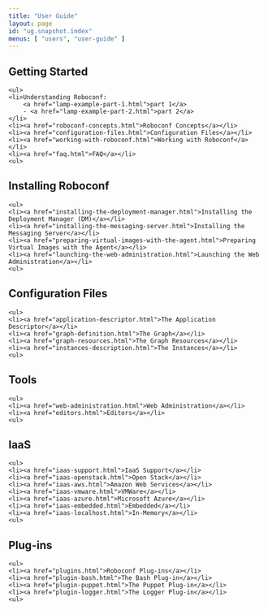 ```yaml
---
title: "User Guide"
layout: page
id: "ug.snapshot.index"
menus: [ "users", "user-guide" ]
---
```


<!-- 
	We use HTML syntax in this page because we need CSS classes for floating.
	Markdown does not support it.
 -->

<div class="floated">
	<h2>Getting Started</h2>
	
	<ul>
	<li>Understanding Roboconf: 
		<a href="lamp-example-part-1.html">part 1</a>
		- <a href="lamp-example-part-2.html">part 2</a>
	</li>
	<li><a href="roboconf-concepts.html">Roboconf Concepts</a></li>
	<li><a href="configuration-files.html">Configuration Files</a></li>
	<li><a href="working-with-roboconf.html">Working with Roboconf</a></li>
	<li><a href="faq.html">FAQ</a></li>
	<ul>
</div>

<div class="floated">
	<h2>Installing Roboconf</h2>

	<ul>
	<li><a href="installing-the-deployment-manager.html">Installing the Deployment Manager (DM)</a></li>
	<li><a href="installing-the-messaging-server.html">Installing the Messaging Server</a></li>
	<li><a href="preparing-virtual-images-with-the-agent.html">Preparing Virtual Images with the Agent</a></li>
	<li><a href="launching-the-web-administration.html">Launching the Web Administration</a></li>
	<ul>
</div>
<div class="clear"></div>




<div class="floated">
	<h2>Configuration Files</h2>

	<ul>
	<li><a href="application-descriptor.html">The Application Descriptor</a></li>
	<li><a href="graph-definition.html">The Graph</a></li>
	<li><a href="graph-resources.html">The Graph Resources</a></li>
	<li><a href="instances-description.html">The Instances</a></li>
	<ul>
</div>

<div class="floated">
	<h2>Tools</h2>

	<ul>
	<li><a href="web-administration.html">Web Administration</a></li>
	<li><a href="editors.html">Editors</a></li>
	<ul>
</div>
<div class="clear"></div>

	
<div class="floated">
	<h2>IaaS</h2>

	<ul>
	<li><a href="iaas-support.html">IaaS Support</a></li>
	<li><a href="iaas-openstack.html">Open Stack</a></li>
	<li><a href="iaas-aws.html">Amazon Web Services</a></li>
	<li><a href="iaas-vmware.html">VMWare</a></li>
	<li><a href="iaas-azure.html">Microsoft Azure</a></li>
	<li><a href="iaas-embedded.html">Embedded</a></li>
	<li><a href="iaas-localhost.html">In-Memory</a></li>
	<ul>
</div>

<div class="floated">
	<h2>Plug-ins</h2>

	<ul>
	<li><a href="plugins.html">Roboconf Plug-ins</a></li>
	<li><a href="plugin-bash.html">The Bash Plug-in</a></li>
	<li><a href="plugin-puppet.html">The Puppet Plug-in</a></li>
	<li><a href="plugin-logger.html">The Logger Plug-in</a></li>
	<ul>
</div>
<div class="clear"></div>
